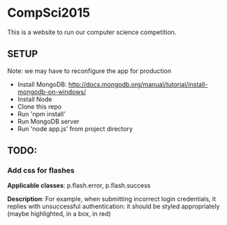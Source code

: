 CompSci2015
===========

This is a website to run our computer science competition.

SETUP
-----

Note: we may have to reconfigure the app for production

* Install MongoDB: http://docs.mongodb.org/manual/tutorial/install-mongodb-on-windows/
* Install Node
* Clone this repo
* Run 'npm install'
* Run MongoDB server
* Run 'node app.js' from project directory


TODO:
----

### Add css for flashes

**Applicable classes**: p.flash.error, p.flash.success

**Description**: For example, when submitting incorrect login credentials, it replies with unsuccessful authentication: it should be styled appropriately (maybe highlighted, in a box, in red)


